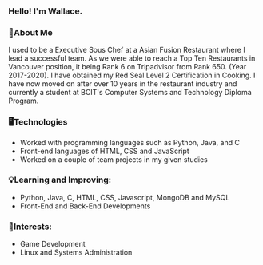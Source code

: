 ### Hello! I'm Wallace.

### 👤About Me

I used to be a Executive Sous Chef at a Asian Fusion Restaurant where I lead a successful team. As we were able to reach a Top Ten Restaurants in Vancouver position, it being Rank 6 on Tripadvisor from Rank 650. (Year 2017-2020). I have obtained my Red Seal Level 2 Certification in Cooking. I have now moved on after over 10 years in the restaurant industry and currently a student at BCIT's Computer Systems and Technology Diploma Program.

### 🖥️Technologies

- Worked with programming languages such as Python, Java, and C
- Front-end languages of HTML, CSS and JavaScript
- Worked on a couple of team projects in my given studies

### 💡Learning and Improving:

- Python, Java, C, HTML, CSS, Javascript, MongoDB and MySQL
- Front-End and Back-End Developments

### 🤔Interests:
- Game Development
- Linux and Systems Administration
